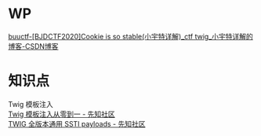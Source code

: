 # WP
[buuctf-[BJDCTF2020]Cookie is so stable(小宇特详解)_ctf twig_小宇特详解的博客-CSDN博客](https://blog.csdn.net/xhy18634297976/article/details/123011238)
# 知识点
Twig 模板注入<br />[Twig 模板注入从零到一 - 先知社区](https://xz.aliyun.com/t/10056#toc-16)<br />[TWIG 全版本通用 SSTI payloads - 先知社区](https://xz.aliyun.com/t/7518#toc-0)
